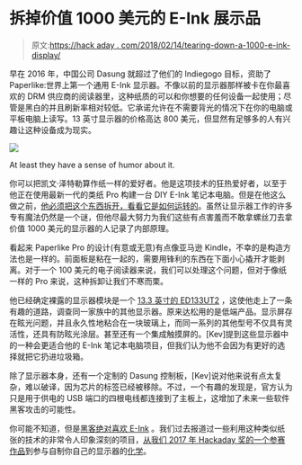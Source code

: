 # 拆掉价值 1000 美元的 E-Ink 展示品

> 原文:[https://hack aday . com/2018/02/14/tearing-down-a-1000-e-ink-display/](https://hackaday.com/2018/02/14/tearing-down-a-1000-e-ink-display/)

早在 2016 年，中国公司 Dasung 就超过了他们的 Indiegogo 目标，资助了 Paperlike:世界上第一个通用 E-Ink 显示器。不像以前的显示器那样被卡在你最喜欢的 DRM 供应商的阅读器里，这种纸质的可以和你想要的任何设备一起使用；尽管是黑白的并且刷新率相对较低。它承诺允许在不需要背光的情况下在你的电脑或平板电脑上读写。13 英寸显示器的价格高达 800 美元，但显然有足够多的人有兴趣让这种设备成为现实。

[![](../Images/3704e22270b72ba24927b92d7981bc52.png)](https://hackaday.com/wp-content/uploads/2018/02/paperpro_detail.png)

At least they have a sense of humor about it.

你可以把凯文·泽特勒算作纸一样的爱好者。他是这项技术的狂热爱好者，以至于他正在使用最新一代的类纸 Pro 构建一台 DIY E-Ink 笔记本电脑。但是在他这么做之前，[他必须把这个东西拆开，看看它是如何运转的](https://kevzettler.com/2018/02/11/dasung-paperlike-pro-teardown)。虽然让显示器工作的许多专有魔法仍然是一个谜，但他尽最大努力为我们这些有点害羞而不敢拿螺丝刀去拿价值 1000 美元的显示器的人记录了内部原理。

看起来 Paperlike Pro 的设计(有意或无意)有点像亚马逊 Kindle，不幸的是构造方法也是一样的。前面板是粘在一起的，需要用锋利的东西在下面小心撬开才能剥离。对于一个 100 美元的电子阅读器来说，我们可以处理这个问题，但对于像纸一样的 Pro 来说，这种拆卸让我们不寒而栗。

他已经确定裸露的显示器模块是一个 [13.3 英寸的 ED133UT2](https://shopkits.eink.com/product/13-3˝-epaper-display-ed133ut2/) ，这使他走上了一条有趣的道路，调查同一家族中的其他显示器。原来达松用的是低端产品。显示屏存在眩光问题，并且永久性地粘合在一块玻璃上，而同一系列的其他型号不仅具有灵活性，还具有防眩光涂层。甚至还有一个集成触摸屏的。[Kev]提到这些显示器中的一种会更适合他的 E-Ink 笔记本电脑项目，但我们认为他不会因为有更好的选择就把它扔进垃圾箱。

除了显示器本身，还有一个定制的 Dasung 控制板，[Kev]说对他来说有点太复杂，难以破译，因为芯片的标签已经被移除。不过，一个有趣的发现是，官方认为只是用于供电的 USB 端口的四根电线都连接到了主板上，这增加了未来一些软件黑客攻击的可能性。

你可能不知道，但是[黑客绝对喜欢 E-Ink](https://hackaday.com/tag/e-ink/) 。我们过去报道过一些利用这种类似纸张的技术的非常令人印象深刻的项目，[从我们 2017 年 Hackaday 奖的一个参赛作品](https://hackaday.com/2017/09/01/hackaday-prize-entry-an-e-ink-calendar/)到参与自制你自己的显示器的[化学](https://hackaday.com/2017/04/12/can-you-build-an-e-ink-display-from-scratch/)。